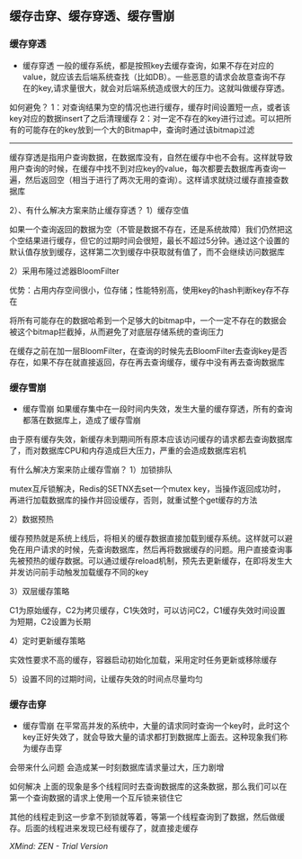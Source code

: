 ## 缓存击穿、缓存穿透、缓存雪崩

### 缓存穿透

- 缓存穿透
一般的缓存系统，都是按照key去缓存查询，如果不存在对应的value，就应该去后端系统查找（比如DB）。一些恶意的请求会故意查询不存在的key,请求量很大，就会对后端系统造成很大的压力。这就叫做缓存穿透。

如何避免？
1：对查询结果为空的情况也进行缓存，缓存时间设置短一点，或者该key对应的数据insert了之后清理缓存
2：对一定不存在的key进行过滤。可以把所有的可能存在的key放到一个大的Bitmap中，查询时通过该bitmap过滤

------------------------------------------------------------------------------------
缓存穿透是指用户查询数据，在数据库没有，自然在缓存中也不会有。这样就导致用户查询的时候，在缓存中找不到对应key的value，每次都要去数据库再查询一遍，然后返回空（相当于进行了两次无用的查询）。这样请求就绕过缓存直接查数据库

2）、有什么解决方案来防止缓存穿透？
1）缓存空值

如果一个查询返回的数据为空（不管是数据不存在，还是系统故障）我们仍然把这个空结果进行缓存，但它的过期时间会很短，最长不超过5分钟。通过这个设置的默认值存放到缓存，这样第二次到缓存中获取就有值了，而不会继续访问数据库

2）采用布隆过滤器BloomFilter

优势：占用内存空间很小，位存储；性能特别高，使用key的hash判断key存不存在

将所有可能存在的数据哈希到一个足够大的bitmap中，一个一定不存在的数据会被这个bitmap拦截掉，从而避免了对底层存储系统的查询压力

在缓存之前在加一层BloomFilter，在查询的时候先去BloomFilter去查询key是否存在，如果不存在就直接返回，存在再去查询缓存，缓存中没有再去查询数据库

### 缓存雪崩

- 缓存雪崩
如果缓存集中在一段时间内失效，发生大量的缓存穿透，所有的查询都落在数据库上，造成了缓存雪崩

由于原有缓存失效，新缓存未到期间所有原本应该访问缓存的请求都去查询数据库了，而对数据库CPU和内存造成巨大压力，严重的会造成数据库宕机

有什么解决方案来防止缓存雪崩？
1）加锁排队

mutex互斥锁解决，Redis的SETNX去set一个mutex key，当操作返回成功时，再进行加载数据库的操作并回设缓存，否则，就重试整个get缓存的方法

2）数据预热

缓存预热就是系统上线后，将相关的缓存数据直接加载到缓存系统。这样就可以避免在用户请求的时候，先查询数据库，然后再将数据缓存的问题。用户直接查询事先被预热的缓存数据。可以通过缓存reload机制，预先去更新缓存，在即将发生大并发访问前手动触发加载缓存不同的key

3）双层缓存策略

C1为原始缓存，C2为拷贝缓存，C1失效时，可以访问C2，C1缓存失效时间设置为短期，C2设置为长期

4）定时更新缓存策略

实效性要求不高的缓存，容器启动初始化加载，采用定时任务更新或移除缓存

5）设置不同的过期时间，让缓存失效的时间点尽量均匀

### 缓存击穿

- 缓存雪崩
在平常高并发的系统中，大量的请求同时查询一个key时，此时这个key正好失效了，就会导致大量的请求都打到数据库上面去。这种现象我们称为缓存击穿

会带来什么问题
会造成某一时刻数据库请求量过大，压力剧增

如何解决
上面的现象是多个线程同时去查询数据库的这条数据，那么我们可以在第一个查询数据的请求上使用一个互斥锁来锁住它

其他的线程走到这一步拿不到锁就等着，等第一个线程查询到了数据，然后做缓存。后面的线程进来发现已经有缓存了，就直接走缓存

*XMind: ZEN - Trial Version*